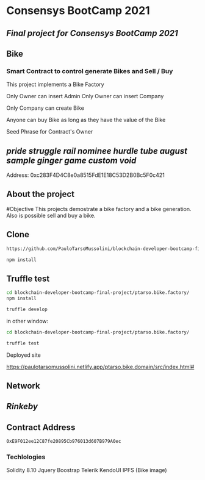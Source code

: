 # Consensys BootCamp 2021
## _Final project for Consensys BootCamp 2021_

## Bike 
### Smart Contract to control generate Bikes and Sell / Buy

This project implements a Bike Factory

Only Owner can insert Admin
Only Owner can insert Company

Only Company can create Bike

Anyone can buy Bike as long as they have the value of the Bike


Seed Phrase for Contract's Owner
## _pride struggle rail nominee hurdle tube august sample ginger game custom void_
Address: 0xc283F4D4C8e0a8515FdE1E18C53D2B0Bc5F0c421


## About the project

#Objective
This projects demostrate a bike factory and a bike generation.
Also is possible sell and buy a bike.

## Clone
```sh
https://github.com/PauloTarsoMussolini/blockchain-developer-bootcamp-final-project

npm install
```
## Truffle test
```sh
cd blockchain-developer-bootcamp-final-project/ptarso.bike.factory/
npm install

truffle develop
```
in other window:
```sh
cd blockchain-developer-bootcamp-final-project/ptarso.bike.factory/

truffle test
```

Deployed site

https://paulotarsomussolini.netlify.app/ptarso.bike.domain/src/index.html#

## Network

## _Rinkeby_

## Contract Address
```sh
0xE9F012ee12C87fe20895Cb976013d607B979A0ec
```

### Techlologies
Solidity 8.10
Jquery
Boostrap
Telerik KendoUI
IPFS (Bike image)







